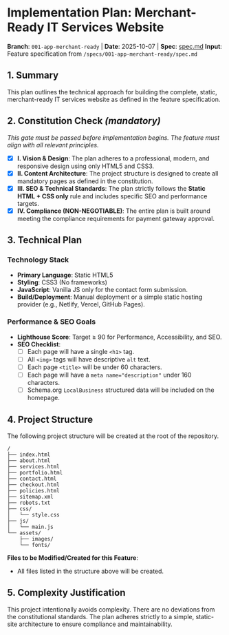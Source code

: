 # Implementation Plan: Merchant-Ready IT Services Website

**Branch**: `001-app-merchant-ready` | **Date**: 2025-10-07 | **Spec**: [spec.md](./spec.md)
**Input**: Feature specification from `/specs/001-app-merchant-ready/spec.md`

## 1. Summary

This plan outlines the technical approach for building the complete, static, merchant-ready IT services website as defined in the feature specification.

## 2. Constitution Check *(mandatory)*

*This gate must be passed before implementation begins. The feature must align with all relevant principles.*

- [x] **I. Vision & Design**: The plan adheres to a professional, modern, and responsive design using only HTML5 and CSS3.
- [x] **II. Content Architecture**: The project structure is designed to create all mandatory pages as defined in the constitution.
- [x] **III. SEO & Technical Standards**: The plan strictly follows the **Static HTML + CSS only** rule and includes specific SEO and performance targets.
- [x] **IV. Compliance (NON-NEGOTIABLE)**: The entire plan is built around meeting the compliance requirements for payment gateway approval.

## 3. Technical Plan

### Technology Stack
- **Primary Language**: Static HTML5
- **Styling**: CSS3 (No frameworks)
- **JavaScript**: Vanilla JS only for the contact form submission.
- **Build/Deployment**: Manual deployment or a simple static hosting provider (e.g., Netlify, Vercel, GitHub Pages).

### Performance & SEO Goals
- **Lighthouse Score**: Target ≥ 90 for Performance, Accessibility, and SEO.
- **SEO Checklist**:
  - [ ] Each page will have a single `<h1>` tag.
  - [ ] All `<img>` tags will have descriptive `alt` text.
  - [ ] Each page `<title>` will be under 60 characters.
  - [ ] Each page will have a `meta name="description"` under 160 characters.
  - [ ] Schema.org `LocalBusiness` structured data will be included on the homepage.

## 4. Project Structure

The following project structure will be created at the root of the repository.

```
/
├── index.html
├── about.html
├── services.html
├── portfolio.html
├── contact.html
├── checkout.html
├── policies.html
├── sitemap.xml
├── robots.txt
├── css/
│   └── style.css
├── js/
│   └── main.js
└── assets/
    ├── images/
    └── fonts/
```

**Files to be Modified/Created for this Feature**:
- All files listed in the structure above will be created.

## 5. Complexity Justification

This project intentionally avoids complexity. There are no deviations from the constitutional standards. The plan adheres strictly to a simple, static-site architecture to ensure compliance and maintainability.
